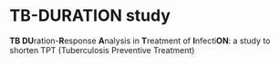 # TB-DURATION study

**TB DU**ration-**R**esponse **A**nalysis in **T**reatment of **I**nfecti**ON**: a study to shorten TPT (Tuberculosis Preventive Treatment)
